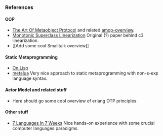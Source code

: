 <link rel="stylesheet" href="/css/markdown.css"></link>


### References

#### OOP

* [The Art Of Metaobject Protocol](./amop) and related
  [amop-overview](#).
* [Monotonic Superclass Linearization](http://192.220.96.201/dylan/linearization-oopsla96.html)
  Original (?) paper behind c3 linearization.
* [[Add some cool Smalltalk overview]]

#### Static Metaprogramming

* [On Lisp](#)
* [metalua](http://metalua.blogspot.com) Very nice approach to
  static metaprogramming with non-s-exp language syntax.

#### Actor Model and related stuff

* Here should go some cool overview of erlang OTP principles

#### Other stuff

* [7 Languages In 7 Weeks](#) Nice hands-on experience with some crucial
  computer languages paradigms.


